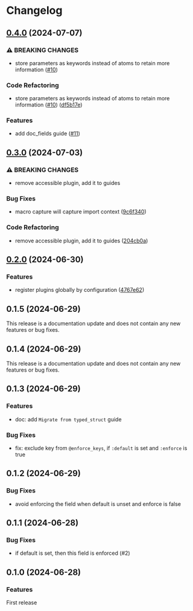 # Changelog

## [0.4.0](https://github.com/elixir-typed-structor/typed_structor/compare/v0.3.0...v0.4.0) (2024-07-07)


### ⚠ BREAKING CHANGES

* store parameters as keywords instead of atoms to retain more information ([#10](https://github.com/elixir-typed-structor/typed_structor/issues/10))

### Code Refactoring

* store parameters as keywords instead of atoms to retain more information ([#10](https://github.com/elixir-typed-structor/typed_structor/issues/10)) ([df5b17e](https://github.com/elixir-typed-structor/typed_structor/commit/df5b17e09cb569cb1c93c470db0e9eb322e429b8))

### Features

* add doc_fields guide ([#11](https://github.com/elixir-typed-structor/typed_structor/pull/11))

## [0.3.0](https://github.com/elixir-typed-structor/typed_structor/compare/v0.2.0...v0.3.0) (2024-07-03)


### ⚠ BREAKING CHANGES

* remove accessible plugin, add it to guides

### Bug Fixes

* macro capture will capture import context ([9c6f340](https://github.com/elixir-typed-structor/typed_structor/commit/9c6f3406009565b1e7ccab77d7ce24a7ee3984e6))


### Code Refactoring

* remove accessible plugin, add it to guides ([204cb0a](https://github.com/elixir-typed-structor/typed_structor/commit/204cb0aeab5a7ca8d5a15d7e016243d66af6e595))

## [0.2.0](https://github.com/elixir-typed-structor/typed_structor/compare/v0.1.5...v0.2.0) (2024-06-30)


### Features

* register plugins globally by configuration ([4767e62](https://github.com/elixir-typed-structor/typed_structor/commit/4767e620c237777f535cfe763c773d13a4944c0f))

## 0.1.5 (2024-06-29)

This release is a documentation update and
does not contain any new features or bug fixes.

## 0.1.4 (2024-06-29)

This release is a documentation update and
does not contain any new features or bug fixes.

## 0.1.3 (2024-06-29)

### Features
- doc: add `Migrate from typed_struct` guide

### Bug Fixes
- fix: exclude key from `@enforce_keys`, if `:default` is set and `:enforce` is true

## 0.1.2 (2024-06-29)

### Bug Fixes
- avoid enforcing the field when default is unset and enforce is false

## 0.1.1 (2024-06-28)

### Bug Fixes
- if default is set, then this field is enforced (#2)

## 0.1.0 (2024-06-28)

### Features
First release
